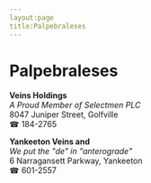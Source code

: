 ```yaml
---
layout:page
title:Palpebraleses
---
```

# Palpebraleses

**Veins Holdings**  
_A Proud Member of Selectmen PLC_  
8047 Juniper Street, Golfville  
☎ 184-2765



**Yankeeton Veins and**  
_We put the "de" in "anterograde"_  
6 Narragansett Parkway, Yankeeton  
☎ 601-2557



